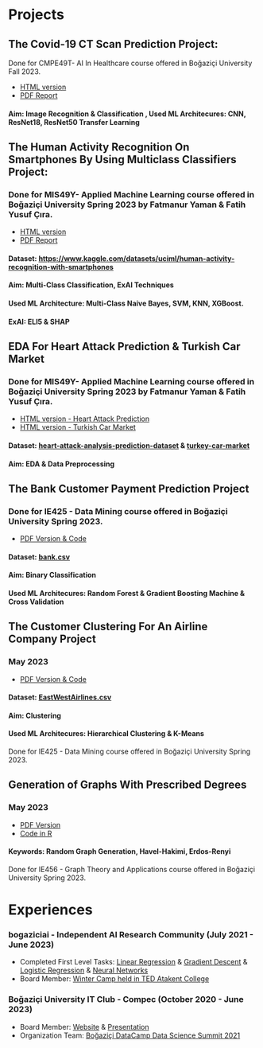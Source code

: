 # Projects

## The Covid-19 CT Scan Prediction Project:
Done for CMPE49T- AI In Healthcare course offered in Boğaziçi University Fall 2023.
- [HTML version](AI%20In%20Healthcare/Fatmanur_Yaman_CMPE_49T_Assignment4_ResNet50.html)
- [PDF Report](AI%20In%20Healthcare/Improvement%20Ideas%20ResNet18.pdf)
#### Aim: Image Recognition & Classification , Used ML Architecures: CNN, ResNet18, ResNet50 Transfer Learning


## The Human Activity Recognition On Smartphones By Using Multiclass Classifiers Project:
### Done for MIS49Y- Applied Machine Learning course offered in Boğaziçi University Spring 2023 by Fatmanur Yaman & Fatih Yusuf Çıra.
- [HTML version](Human%20Activity%20Recognition%20On%20Smartphones%20By%20Using%20Multiclass%20Classifiers/Human%20Activity%20Recognition.html)
- [PDF Report](Human%20Activity%20Recognition%20On%20Smartphones%20By%20Using%20Multiclass%20Classifiers/Human%20Activity%20Recognition%20On%20Smartphones%20Using%20Multi-Class%20Classifiers.pdf)
#### Dataset: https://www.kaggle.com/datasets/uciml/human-activity-recognition-with-smartphones
#### Aim: Multi-Class Classification, ExAI Techniques
#### Used ML Architecture: Multi-Class Naive Bayes, SVM, KNN, XGBoost.
#### ExAI: ELI5 & SHAP

## EDA For Heart Attack Prediction & Turkish Car Market
### Done for MIS49Y- Applied Machine Learning course offered in Boğaziçi University Spring 2023 by Fatmanur Yaman & Fatih Yusuf Çıra.
- [HTML version - Heart Attack Prediction](EDA/heart-attack-analysis.html)
- [HTML version - Turkish Car Market](EDA/car.html)
#### Dataset: [heart-attack-analysis-prediction-dataset](https://www.kaggle.com/datasets/rashikrahmanpritom/heart-attack-analysis-prediction-dataset) & [turkey-car-market](https://www.kaggle.com/code/alpertemel/turkey-car-market/input)
#### Aim: EDA & Data Preprocessing

## The Bank Customer Payment Prediction Project
### Done for IE425 - Data Mining course offered in Boğaziçi University Spring 2023.
- [PDF Version & Code](Bank%20Customer%20Payment%20Prediction/IE425_HW2_FatmanurYaman_MuratTutar.pdf)
#### Dataset: [bank.csv](AI%20In%20Healthcare/bank.csv)
#### Aim: Binary Classification
#### Used ML Architecures: Random Forest & Gradient Boosting Machine & Cross Validation

## The Customer Clustering For An Airline Company Project
### May 2023
- [PDF Version & Code](Customer%20Clustering%20for%20an%20Airline%20Company/IE425_HW3_Yaman_Tutar.pdf)
#### Dataset: [EastWestAirlines.csv](Customer%20Clustering%20for%20an%20Airline%20Company/EastWestAirlines.xlsx)
#### Aim: Clustering
#### Used ML Architecures: Hierarchical Clustering & K-Means
Done for IE425 - Data Mining course offered in Boğaziçi University Spring 2023.

## Generation of Graphs With Prescribed Degrees
### May 2023
- [PDF Version](THE%20COMPARISON%20OF%20ALGORITHMS%20FOR%20GENERATING%20RANDOM%20GRAPHS%20WITH%20PRESCRIBED%20DEGREES%20.docx.pdf)
- [Code in R](ie_456_group7_project/ie_456_group7_project_code.txt.txt)
#### Keywords: Random Graph Generation, Havel-Hakimi, Erdos-Renyi
Done for IE456 - Graph Theory and Applications course offered in Boğaziçi University Spring 2023.

# Experiences

### bogaziciai - Independent AI Research Community  (July 2021 - June 2023)
- Completed First Level Tasks: [Linear Regression](bogaziciai%20-%20Tasks/LinearRegression_FatmanurYaman.html) & [Gradient Descent](bogaziciai%20-%20Tasks/GradientDescent_FatmanurYaman.html) &  [Logistic Regression](bogaziciai%20-%20Tasks/LogisticRegression_fatmanur.html) & [Neural Networks](bogaziciai%20-%20Tasks/NeuralNetworksFatmanurYaman.html)
- Board Member: [Winter Camp held in TED Atakent College](https://www.linkedin.com/posts/fatmanuryaman_as-bogaziciai-after-the-summer-camp-spent-activity-7016101901633007616-DYF9?utm_source=share&utm_medium=member_desktop)

### Boğaziçi University IT Club - Compec (October 2020 - June 2023)
- Board Member: [Website](https://compec.org/) & [Presentation](Student%20Clubs/Compec%20Tanıtım%20Dosyası%2022-23.pdf)
- Organization Team: [Boğaziçi DataCamp Data Science Summit 2021](http://datacamp.bogazici.edu.tr/2021/)
